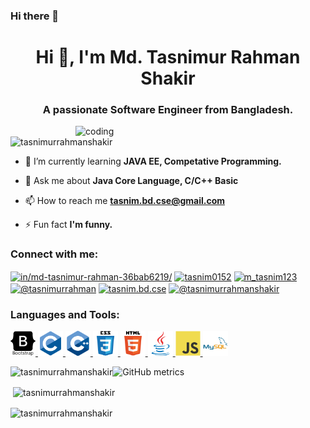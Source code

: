 ### Hi there 👋

<!--
**TasnimurRahmanShakir/TasnimurRahmanShakir** is a ✨ _special_ ✨ repository because its `README.md` (this file) appears on your GitHub profile.

Here are some ideas to get you started:

- 🔭 I’m currently working on ...
- 🌱 I’m currently learning ...
- 👯 I’m looking to collaborate on ...
- 🤔 I’m looking for help with ...
- 💬 Ask me about ...
- 📫 How to reach me: ...
- 😄 Pronouns: ...
- ⚡ Fun fact: ...
-->
<h1 align="center">Hi 👋, I'm Md. Tasnimur Rahman Shakir</h1>
<h3 align="center">A passionate Software Engineer from Bangladesh.</h3>
<img align="right" alt="coding" width="400" src="https://media0.giphy.com/media/v1.Y2lkPTc5MGI3NjExdzVxeHVpdnl5enY4dHF1N3hwazZxdmtwMjl5MHpqenM5ODczODRwMyZlcD12MV9naWZzX3NlYXJjaCZjdD1n/qgQUggAC3Pfv687qPC/giphy.gif">
<p align="left"> <img src="https://komarev.com/ghpvc/?username=tasnimurrahmanshakir&label=Profile%20views&color=0e75b6&style=flat" alt="tasnimurrahmanshakir" /> </p>

- 🌱 I’m currently learning **JAVA EE, Competative Programming.**

- 💬 Ask me about **Java Core Language, C/C++ Basic**

- 📫 How to reach me **tasnim.bd.cse@gmail.com**

- ⚡ Fun fact **I'm funny.**

<h3 align="left">Connect with me:</h3>
<p align="left">
<a href="https://linkedin.com/in/in/md-tasnimur-rahman-36bab6219/" target="blank"><img align="center" src="https://raw.githubusercontent.com/rahuldkjain/github-profile-readme-generator/master/src/images/icons/Social/linked-in-alt.svg" alt="in/md-tasnimur-rahman-36bab6219/" height="30" width="40" /></a>
<a href="https://fb.com/tasnim0152" target="blank"><img align="center" src="https://raw.githubusercontent.com/rahuldkjain/github-profile-readme-generator/master/src/images/icons/Social/facebook.svg" alt="tasnim0152" height="30" width="40" /></a>
<a href="https://instagram.com/m_tasnim123" target="blank"><img align="center" src="https://raw.githubusercontent.com/rahuldkjain/github-profile-readme-generator/master/src/images/icons/Social/instagram.svg" alt="m_tasnim123" height="30" width="40" /></a>
<a href="https://www.hackerrank.com/@tasnimurrahman" target="blank"><img align="center" src="https://raw.githubusercontent.com/rahuldkjain/github-profile-readme-generator/master/src/images/icons/Social/hackerrank.svg" alt="@tasnimurrahman" height="30" width="40" /></a>
<a href="https://codeforces.com/profile/tasnim.bd.cse" target="blank"><img align="center" src="https://raw.githubusercontent.com/rahuldkjain/github-profile-readme-generator/master/src/images/icons/Social/codeforces.svg" alt="tasnim.bd.cse" height="30" width="40" /></a>
<a href="https://www.hackerearth.com/@tasnimurrahmanshakir" target="blank"><img align="center" src="https://raw.githubusercontent.com/rahuldkjain/github-profile-readme-generator/master/src/images/icons/Social/hackerearth.svg" alt="@tasnimurrahmanshakir" height="30" width="40" /></a>
</p>

<h3 align="left">Languages and Tools:</h3>
<p align="left"> <a href="https://getbootstrap.com" target="_blank" rel="noreferrer"> <img src="https://raw.githubusercontent.com/devicons/devicon/master/icons/bootstrap/bootstrap-plain-wordmark.svg" alt="bootstrap" width="40" height="40"/> </a> <a href="https://www.cprogramming.com/" target="_blank" rel="noreferrer"> <img src="https://raw.githubusercontent.com/devicons/devicon/master/icons/c/c-original.svg" alt="c" width="40" height="40"/> </a> <a href="https://www.w3schools.com/cpp/" target="_blank" rel="noreferrer"> <img src="https://raw.githubusercontent.com/devicons/devicon/master/icons/cplusplus/cplusplus-original.svg" alt="cplusplus" width="40" height="40"/> </a> <a href="https://www.w3schools.com/css/" target="_blank" rel="noreferrer"> <img src="https://raw.githubusercontent.com/devicons/devicon/master/icons/css3/css3-original-wordmark.svg" alt="css3" width="40" height="40"/> </a> <a href="https://www.w3.org/html/" target="_blank" rel="noreferrer"> <img src="https://raw.githubusercontent.com/devicons/devicon/master/icons/html5/html5-original-wordmark.svg" alt="html5" width="40" height="40"/> </a> <a href="https://www.java.com" target="_blank" rel="noreferrer"> <img src="https://raw.githubusercontent.com/devicons/devicon/master/icons/java/java-original.svg" alt="java" width="40" height="40"/> </a> <a href="https://developer.mozilla.org/en-US/docs/Web/JavaScript" target="_blank" rel="noreferrer"> <img src="https://raw.githubusercontent.com/devicons/devicon/master/icons/javascript/javascript-original.svg" alt="javascript" width="40" height="40"/> </a> <a href="https://www.mysql.com/" target="_blank" rel="noreferrer"> <img src="https://raw.githubusercontent.com/devicons/devicon/master/icons/mysql/mysql-original-wordmark.svg" alt="mysql" width="40" height="40"/> </a> </p>

<p><img align="left" src="https://github-readme-stats.vercel.app/api/top-langs?username=tasnimurrahmanshakir&show_icons=true&locale=en&layout=compact" alt="tasnimurrahmanshakir" /></p>

![GitHub metrics](https://metrics.lecoq.io/TasnimurRahmanShakir)  
<p>&nbsp;<img align="center" src="https://github-readme-stats.vercel.app/api?username=tasnimurrahmanshakir&show_icons=true&locale=en" alt="tasnimurrahmanshakir" /></p>

<p><img align="center" src="https://github-readme-streak-stats.herokuapp.com/?user=tasnimurrahmanshakir&" alt="tasnimurrahmanshakir" /></p>
